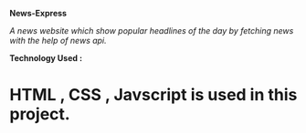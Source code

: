 **News-Express**

*A news website which show popular headlines of the day by fetching news with the help of news api.*

**Technology Used :**

**HTML , CSS , Javscript is used in this project.**
=======


